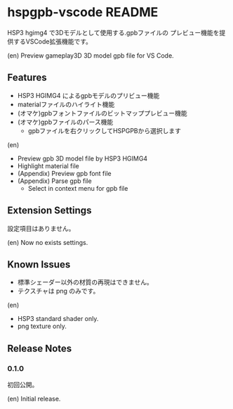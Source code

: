 # hspgpb-vscode README

HSP3 hgimg4 で3Dモデルとして使用する.gpbファイルの
プレビュー機能を提供するVSCode拡張機能です。

(en) Preview gameplay3D 3D model gpb file for VS Code.

## Features

- HSP3 HGIMG4 によるgpbモデルのプリビュー機能
- materialファイルのハイライト機能
- (オマケ)gpbフォントファイルのビットマッププレビュー機能
- (オマケ)gpbファイルのパース機能
   - gpbファイルを右クリックしてHSPGPBから選択します

(en)
- Preview gpb 3D model file by HSP3 HGIMG4
- Highlight material file
- (Appendix) Preview gpb font file
- (Appendix) Parse gpb file
   - Select in context menu for gpb file

## Extension Settings

設定項目はありません。

(en) Now no exists settings.

## Known Issues

- 標準シェーダー以外の材質の再現はできません。
- テクスチャは png のみです。

(en)  
- HSP3 standard shader only.
- png texture only.


## Release Notes

### 0.1.0

初回公開。

(en) Initial release.
